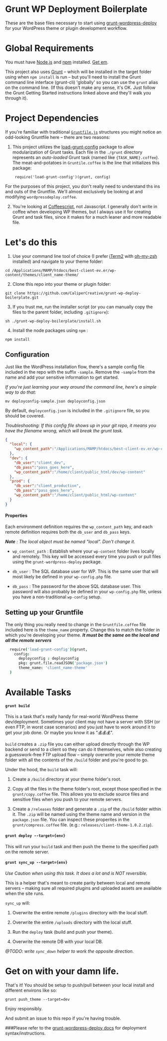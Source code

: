 Grunt WP Deployment Boilerplate
===========================

These are the base files necessary to start using [grunt-wordpress-deploy](https://github.com/CaliperCreative/grunt-wp-deploy-boilerplate) for your WordPress theme or plugin development workflow.


Global Requirements
===========================

You must have [Node.js](http://nodejs.org/) and [npm](https://www.npmjs.org/) installed. [Get em](https://docs.npmjs.com/getting-started/installing-node).

This project also uses [Grunt](http://gruntjs.com/getting-started) – which will be installed in the target folder using when `npm install` is run – but you'll need to install the Grunt command line interface (grunt-cli) 'globally' so you can use the `grunt` alias on the command line. (If this doesn't make any sense, it's OK. Just follow the Grunt Getting Started instructions linked above and they'll walk you through it).


Project Dependencies
===========================

If you're familiar with traditional [`Gruntfile.js`](http://gruntjs.com/sample-gruntfile) structures you might notice an odd-looking Gruntfile here – there are two reasons:

1. This project utilizes the [load-grunt-config](http://firstandthird.github.io/load-grunt-config/) package to allow modularization of Grunt tasks. Each file in the `./grunt` directory represents an _auto-loaded_ Grunt task (named like `{TASK_NAME}.coffee`). The meat-and-potatoes in `Gruntile.coffee` is the line that initializes this package:

        require('load-grunt-config')(grunt, config)

  For the purposes of this project, you don't really need to understand ths ins and outs of the Gruntfile. We'll almost exclusively be looking at and modifying `wordpressdeploy.coffee`.

2. You're looking at [Coffeescript](http://coffeescript.org), not Javascript. I generally don't write in coffee when developing WP themes, but I always use it for creating Grunt and task files, since it makes for a much leaner and more readable file.


Let's do this
===========================

1. Use your command line tool of choice (I prefer [iTerm2](http://iterm2.com/) with [oh-my-zsh](https://github.com/robbyrussell/oh-my-zsh) installed) and navigate to your theme folder:

  ```
  cd /Applications/MAMP/htdocs/best-client-ev.er/wp-content/themes/client_name-theme/
  ```

2. Clone this repo into your theme or plugin folder:

  ```
  git clone https://github.com/CaliperCreative/grunt-wp-deploy-boilerplate.git
  ```

3. If you trust me, run the installer script (or you can manually copy the files to the parent folder, including `.gitignore`):

  ```
  sh ./grunt-wp-deploy-boilerplate/install.sh
  ```

4. Install the node packages using `npm` :

  ```
  npm install
  ```

## Configuration

Just like the WordPress installation flow, there's a sample config file included in the repo with the suffix `-sample`. Remove the `-sample` from the name and add your sensitive information to get started.

_If you're just learning your way around the command line, here's a simple way to do that:_

```
mv deployconfig-sample.json deployconfig.json
```

By default, `deployconfig.json` is included in the `.gitignore` file, so you should be covered. 

_Troubleshooting: If this config file shows up in your git repo, it means you have the filename wrong, which will break the grunt task._


```json
{
  "local": {
    "wp_content_path":"/Applications/MAMP/htdocs/best-client-ev.er/wp-content"
  },
  "dev": {
    "db_user":"client_dev",
    "db_pass":"pass_goes_here",
    "wp_content_path":"/home/client/public_html/dev/wp-content"
  },
  "prod": {
    "db_user":"client_production",
    "db_pass":"pass_goes_here",
    "wp_content_path":"/home/client/public_html/wp-content"
  }
}

```

#### Properties

Each environment definition requires the `wp_content_path` key, and each remote definition requires both the `db_user` and `db_pass` keys.

_**Note** : The local object must be named "local". Don't change it._

* `wp_content_path` : Establish where your `wp-content` folder lives locally and remotely. This key will be accessed every time you push or pull files using the `grunt-wordpress-deploy` package.

* `db_user` : The SQL database user for WP. This is the same user that will most likely be defined in your `wp-config.php` file.

* `db_pass` : The password for the above SQL database user. This password will also probably be defined in your `wp-config.php` file, unless you have a non-traditional `wp-config` setup.


## Setting up your Gruntfile

The only thing you really need to change in the `Gruntfile.coffee` file included here is the `theme_name` property. Change this to match the folder in which you're developing your theme. **_It must be the same on the local and all the remote servers_**

```coffee
  require('load-grunt-config')(grunt,
    config:
      deployconfig : deployconfig
      pkg: grunt.file.readJSON('package.json')
      theme_name: 'client_name-theme'      
  )
```


Available Tasks
===========================

#### `grunt build`

This is a task that's really handy for real-world WordPress theme dev/deployment. Sometimes your client may not have a server with SSH (or even FTP, in worst case scenarios) and you just have to work around it to get your job done. Or maybe you know it as ":moneybag::moneybag::moneybag:".

`build` creates a `.zip` file you can either upload directly through the WP backend or send to a client so they can do it themselves, while also creating a guesswork-free FTP upload flow – simply overwrite your remote theme folder with all the contents of the `/build` folder and you're good to go.

Under the hood, the `build` task will:

1. Create a `/build` directory at your theme folder's root.

2. Copy all the files in the theme folder's root, except those specified in the `grunt/copy.coffee` file. This allows you to exclude source files and sensitive files when you push to your remote servers.

3. Create a `/releases` folder and generate a `.zip` of the `/build` folder within it. The `.zip` will be named using the theme name and version in the `package.json` file. You can inspect these properites in the `grunt/compress.coffee` file. (e.g.: `releases/client-theme-1.0.2.zip`).


#### `grunt deploy --target={env}`

This will run your `build` task and then push the theme to the specified path on the remote server.

#### `grunt sync_up --target={env}`

_Use Caution when using this task. It does a lot and is NOT reversible._

This is a helper that's meant to create parity between local and remote servers – making sure all required plugins and uploaded assets are available when the site runs.

`sync_up` will:

1. Overwrite the entire remote `/plugins` directory with the local stuff.

2. Overwrite the entire `/uploads` directory with the local stuff.

3. Run the `deploy` task (build and push your theme).

4. Overwrite the remote DB with your local DB.

_@TODO: write `sync_down` helper to work the opposite direction._



Get on with your damn life.
===========================

That's it! You should be setup to push/pull between your local install and different environs like so:

```
grunt push_theme --target=dev
```

Enjoy responsibly.

And submit an issue to this repo if you're having trouble.


###Please refer to the [grunt-wordpress-deploy docs](https://github.com/CaliperCreative/grunt-wordpress-deploy/) for deployment syntax/instructions.

